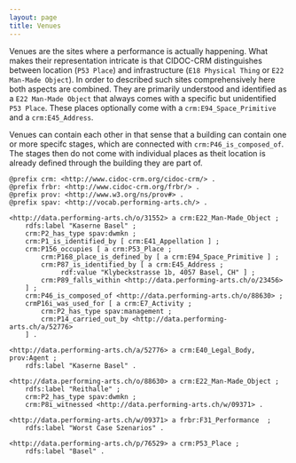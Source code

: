 ```yaml
---
layout: page
title: Venues
---
```


Venues are the sites where a performance is actually happening. What makes their representation intricate is that CIDOC-CRM distinguishes between location (`P53 Place`) and infrastructure (`E18 Physical Thing` or `E22 Man-Made Object`). In order to described such sites comprehensively here both aspects are combined. They are primarily understood and identified as a `E22 Man-Made Object` that always comes with a specific but unidentified `P53 Place`. These places optionally come with a `crm:E94_Space_Primitive` and a `crm:E45_Address`.

Venues can contain each other in that sense that a building can contain one or more specifc stages, which are connected with `crm:P46_is_composed_of`. The stages then do not come with individual places as theit location is already defined through the building they are part of.

```ttl
@prefix crm: <http://www.cidoc-crm.org/cidoc-crm/> .
@prefix frbr: <http://www.cidoc-crm.org/frbr/> .
@prefix prov: <http://www.w3.org/ns/prov#> .
@prefix spav: <http://vocab.performing-arts.ch/> .

<http://data.performing-arts.ch/o/31552> a crm:E22_Man-Made_Object ;
    rdfs:label "Kaserne Basel" ;
    crm:P2_has_type spav:dwmkn ;
    crm:P1_is_identified_by [ crm:E41_Appellation ] ;
    crm:P156_occupies [ a crm:P53_Place ;
        crm:P168_place_is_defined_by [ a crm:E94_Space_Primitive ] ;
        crm:P87_is_identified_by [ a crm:E45_Address ;
             rdf:value "Klybeckstrasse 1b, 4057 Basel, CH" ] ;
        crm:P89_falls_within <http://data.performing-arts.ch/o/23456>
    ] ;
    crm:P46_is_composed_of <http://data.performing-arts.ch/o/88630> ;
    crmP16i_was_used_for [ a crm:E7_Activity ;
    	crm:P2_has_type spav:management ;
    	crm:P14_carried_out_by <http://data.performing-arts.ch/a/52776>
    ] .
    
<http://data.performing-arts.ch/a/52776> a crm:E40_Legal_Body, prov:Agent ;
	rdfs:label "Kaserne Basel" .

<http://data.performing-arts.ch/o/88630> a crm:E22_Man-Made_Object ;
    rdfs:label "Reithalle" ;
    crm:P2_has_type spav:dwmkn ;
    crm:P8i_witnessed <http://data.performing-arts.ch/w/09371> .

<http://data.performing-arts.ch/w/09371> a frbr:F31_Performance  ;
	rdfs:label "Worst Case Szenarios" .

<http://data.performing-arts.ch/p/76529> a crm:P53_Place ;
    rdfs:label "Basel" .
```

